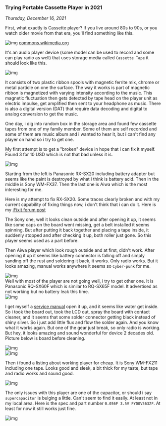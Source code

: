 ### Trying Portable Cassette Player in 2021
_Thursday, December 16, 2021_

First, what exactly is Cassette player? If you live around 80s to 90s, or you watch older movie from that era, 
you'll find something like this. 
<div class="row">
	<div class="col-sm-3"></div>
	<div class="col-sm-6">
		<div class="thumbnail">
			<img class="img-responsive" src="./posts/2021-12-16-trying-portable-cassette-player-in-2021/01.jpg" alt="img">
            <a href="https://commons.wikimedia.org/wiki/File:SONY_WMD-DT1_09.jpg">commons.wikimedia.org</a>
		</div>
	</div>
	<div class="col-sm-3"></div>
</div>

It's an audio player device (some model can be used to record and some can play radio as well) that uses 
storage media called `Cassette Tape` it should look like this. 
<div class="row">
	<div class="col-sm-3"></div>
	<div class="col-sm-6">
		<div class="thumbnail">
			<img class="img-responsive" src="./posts/2021-12-16-trying-portable-cassette-player-in-2021/02.jpg" alt="img">
		</div>
	</div>
	<div class="col-sm-3"></div>
</div>

It consists of two plastic ribbon spools with magnetic ferrite mix, chrome or metal particle on one the surface. 
The way it works is part of magnetic ribbon is magnetized with varying intensity according to the music. 
This magnetic fluctuation then gets detected by tape head on the player unit as electric impulse, get 
amplified then sent to your headphone as music. There is also a digital version (DAT) that require 
data decoding and digital to analog conversion to get the music.

One day, i dig into random box in the storage area and found few cassette tapes from one of my family member. 
Some of them are self recorded and some of them are music album and i wanted to hear it, but i can't find any 
player on hand so i try to get one.

My first attempt is to get a "broken" device in hope that i can fix it myself. Found 3 for 10 USD which 
is not that bad unless it is.
<div class="row">
	<div class="col-sm-3"></div>
	<div class="col-sm-6">
		<div class="thumbnail">
			<img class="img-responsive" src="./posts/2021-12-16-trying-portable-cassette-player-in-2021/03.jpg" alt="img">
		</div>
	</div>
	<div class="col-sm-3"></div>
</div>

Starting from the left is Panasonic RX-SX20 including battery adapter but seems like the paint is destroyed 
by what i think is battery acid. Then in the middle is Sony WM-FX37. Then the last one is Aiwa which is the 
most interesting for me.

Here is my attempt to fix RX-SX20. Some traces clearly broken and with my current capability of fixing things 
now, i don't think that i can do it. Here is my [iFixit forum post](https://www.ifixit.com/Answers/View/714615/Battery+leak+require+board+level+repair)

The Sony one, well it looks clean outside and after opening it up, it seems like some caps on the board went 
missing, get a belt installed it seems spinning. But after putting it back together and placing a tape inside, 
it suddenly stopped and after checking it up, both roller just gone. So this player seems used as a part 
before.

Then Aiwa player which look rough outside and at first, didn't work. After opening it up it seems like battery 
connector is falling off and simply sanding off the rust and soldering it back, it works. Only radio works. 
But it looks amazing, manual works anywhere it seems so `Cyber-punk` for me.
<div class="row">
	<div class="col-sm-3"></div>
	<div class="col-sm-6">
		<div class="thumbnail">
			<img class="img-responsive" src="./posts/2021-12-16-trying-portable-cassette-player-in-2021/04.jpg" alt="img">
		</div>
	</div>
	<div class="col-sm-3"></div>
</div>
Well with most of the player are not going well, i try to get other one. It is Panasonic RQ-SX60F which is 
similar to RQ-SX65F model. It advertised as not working but no battery leak this time.
<div class="row">
	<div class="col-sm-3"></div>
	<div class="col-sm-6">
		<div class="thumbnail">
			<img class="img-responsive" src="./posts/2021-12-16-trying-portable-cassette-player-in-2021/05.jpg" alt="img">
		</div>
	</div>
	<div class="col-sm-3"></div>
</div>

I get myself a [service manual](https://elektrotanya.com/panasonic_rq-sx60f.pdf/download.html) open it up, and 
it seems like water get inside. So i took the board out, took the LCD out, spray the board with contact 
cleaner, and it seems that some solder connector getting black instead of shiny silver. So i just add little 
flux and flow the solder again. And you know what it works again. But one of the gear just break, so only 
radio is working. But hey, it looks amazing and sound wonderful for device 2 decades old. Picture below is 
board before cleaning.
<div class="row">
	<div class="col-sm-3"></div>
	<div class="col-sm-6">
		<div class="thumbnail">
			<img class="img-responsive" src="./posts/2021-12-16-trying-portable-cassette-player-in-2021/06.jpg" alt="img">
		</div>
	</div>
	<div class="col-sm-3"></div>
</div>
<div class="row">
	<div class="col-sm-3"></div>
	<div class="col-sm-6">
		<div class="thumbnail">
			<img class="img-responsive" src="./posts/2021-12-16-trying-portable-cassette-player-in-2021/07.jpg" alt="img">
		</div>
	</div>
	<div class="col-sm-3"></div>
</div>

Then i found a listing about working player for cheap. It is Sony WM-FX211 including one tape. Looks good and 
sleek, a bit thick for my taste, but tape and radio works and sound good.
<div class="row">
	<div class="col-sm-3"></div>
	<div class="col-sm-6">
		<div class="thumbnail">
			<img class="img-responsive" src="./posts/2021-12-16-trying-portable-cassette-player-in-2021/08.jpg" alt="img">
		</div>
	</div>
	<div class="col-sm-3"></div>
</div>

The only issues with this player are one of the capacitor, or should i say `supercapacitor` is bulging a 
little. Can't seem to find it easily. At least not in my local area. Here is the spec and part number 
`0.056F 3.5V FYD0V563ZF`. At least for now it still works just fine.
<div class="row">
	<div class="col-sm-3"></div>
	<div class="col-sm-6">
		<div class="thumbnail">
			<img class="img-responsive" src="./posts/2021-12-16-trying-portable-cassette-player-in-2021/09.jpg" alt="img">
		</div>
	</div>
	<div class="col-sm-3"></div>
</div>
